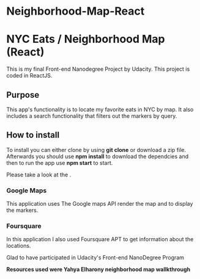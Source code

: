 # Neighborhood-Map-React

# NYC Eats / Neighborhood Map (React)

This is my final Front-end Nanodegree Project by Udacity. This project is coded in ReactJS.

## Purpose ##

This app's functionality is to locate my favorite eats in NYC by map. It also includes a search functionality that filters out the markers by query. 

## How to install ##

To install you can either clone by using **git clone** or download a zip file. Afterwards you should use **npm install** to download the dependcies and then to run the app use **npm start** to start.

Please take a look at the []().

### Google Maps

This application uses The Google maps API render the map and to display the markers.

### Foursquare

In this application I also used Foursquare APT to get information about the locations.


Glad to have participated in Udacity's Front-end NanoDegree Program


**Resources used were Yahya Elharony neighborhood map wallkthrough** 

